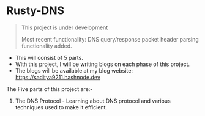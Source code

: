 # Rusty-DNS
> This project is under development
> 
> Most recent functionality: DNS query/response packet header parsing functionality added.
- This will consist of 5 parts.
- With this project, I will be writing blogs on each phase of this project.
- The blogs will be available at my blog website: https://saditya9211.hashnode.dev


The Five parts of this project are:-
1. The DNS Protocol - Learning about DNS protocol and various techniques used to make it efficient. 
